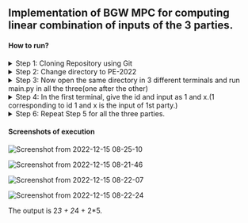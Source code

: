 ## Implementation of BGW MPC for computing linear combination of inputs of the 3 parties.

#### How to run?

<details>
<summary>
Step 1: Cloning Repository using Git
  </summary>
<br>

```bash
git clone https://github.com/'<your-github-username>'/classDeck.git
```

</details>


<details>
<summary>
Step 2: Change directory to PE-2022
</summary>
<br>

```bash
cd classDeck
```

</details>

<details>
<summary>
Step 3: Now open the same directory in 3 different terminals and run main.py in all the three(one after the other)
</summary>
<br>

```bash
python3 main.py
```
</details>

<details>
<summary>
Step 4: In the first terminal, give the id and input as 1 and x.(1 corresponding to id 1 and x is the input of 1st party.) 
</summary>
</details>


<details>
<summary>
Step 6: Repeat Step 5 for all the three parties.
</summary>
</details>

#### Screenshots of execution
![Screenshot from 2022-12-15 08-25-10](https://user-images.githubusercontent.com/76842817/207763866-9340ec92-673d-4a82-a149-afceadd88029.png)
  
![Screenshot from 2022-12-15 08-21-46](https://user-images.githubusercontent.com/76842817/207763823-5e82fca6-b13b-41f8-b4b4-4d7c84f34723.png)

![Screenshot from 2022-12-15 08-22-07](https://user-images.githubusercontent.com/76842817/207763836-6fc0028f-a44c-4506-a4f9-dea8ae22dc4a.png)


![Screenshot from 2022-12-15 08-22-24](https://user-images.githubusercontent.com/76842817/207763846-1f7fe3ce-71a8-45d7-8a6d-578188b9a190.png)

The output is 2*3 + 2*4 + 2*5.
